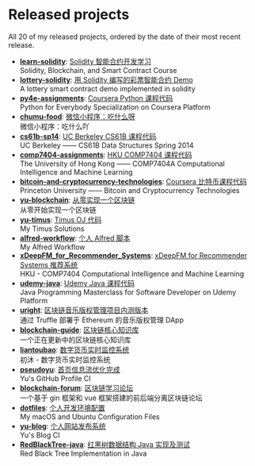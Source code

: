 # Released projects

All <!-- release_count starts -->20<!-- release_count ends --> of my released projects, ordered by the date of their most recent release.

<!-- recent_releases starts -->
* **[learn-solidity](https://github.com/pseudoyu/learn-solidity)**: [Solidity 智能合约开发学习](https://github.com/pseudoyu/learn-solidity/releases/tag/v1.0.0)
<br>Solidity, Blockchain, and Smart Contract Course
* **[lottery-solidity](https://github.com/pseudoyu/lottery-solidity)**: [用 Solidity 编写的彩票智能合约 Demo](https://github.com/pseudoyu/lottery-solidity/releases/tag/v1.0.0)
<br>A lottery smart contract demo implemented in solidity
* **[py4e-assignments](https://github.com/pseudoyu/py4e-assignments)**: [Coursera Python 课程代码](https://github.com/pseudoyu/py4e-assignments/releases/tag/v1.0.0)
<br>Python for Everybody Specialization on Coursera Platform
* **[chumu-food](https://github.com/pseudoyu/chumu-food)**: [微信小程序：吃什么呀](https://github.com/pseudoyu/chumu-food/releases/tag/v1.0.0)
<br>微信小程序：吃什么吖
* **[cs61b-sp14](https://github.com/pseudoyu/cs61b-sp14)**: [UC Berkeley CS61B 课程代码](https://github.com/pseudoyu/cs61b-sp14/releases/tag/v0.0.1)
<br>UC Berkeley —— CS61B Data Structures Spring 2014
* **[comp7404-assignments](https://github.com/pseudoyu/comp7404-assignments)**: [HKU COMP7404 课程代码](https://github.com/pseudoyu/comp7404-assignments/releases/tag/v1.0.0)
<br>The University of Hong Kong —— COMP7404A Computational Intelligence and Machine Learning
* **[bitcoin-and-cryptocurrency-technologies](https://github.com/pseudoyu/bitcoin-and-cryptocurrency-technologies)**: [Coursera 比特币课程代码](https://github.com/pseudoyu/bitcoin-and-cryptocurrency-technologies/releases/tag/v0.0.1)
<br>Princeton University —— Bitcoin and Cryptocurrency Technologies
* **[yu-blockchain](https://github.com/pseudoyu/yu-blockchain)**: [从零实现一个区块链](https://github.com/pseudoyu/yu-blockchain/releases/tag/v1.0.0)
<br>从零开始实现一个区块链
* **[yu-timus](https://github.com/pseudoyu/yu-timus)**: [Timus OJ 代码](https://github.com/pseudoyu/yu-timus/releases/tag/v0.0.1)
<br>My Timus Solutions
* **[alfred-workflow](https://github.com/pseudoyu/alfred-workflow)**: [个人 Alfred 脚本](https://github.com/pseudoyu/alfred-workflow/releases/tag/v0.0.1)
<br>My Alfred Workflow
* **[xDeepFM_for_Recommender_Systems](https://github.com/pseudoyu/xDeepFM_for_Recommender_Systems)**: [xDeepFM for Recommender Systems 推荐系统](https://github.com/pseudoyu/xDeepFM_for_Recommender_Systems/releases/tag/v1.0.0)
<br>HKU - COMP7404 Computational Intelligence and Machine Learning
* **[udemy-java](https://github.com/pseudoyu/udemy-java)**: [Udemy Java 课程代码](https://github.com/pseudoyu/udemy-java/releases/tag/v0.0.1)
<br>Java Programming Masterclass for Software Developer on Udemy Platform
* **[uright](https://github.com/pseudoyu/uright)**: [区块链音乐版权管理项目内测版本](https://github.com/pseudoyu/uright/releases/tag/v0.0.1)
<br>通过 Truffle 部署于 Ethereum 的音乐版权管理 DApp
* **[blockchain-guide](https://github.com/pseudoyu/blockchain-guide)**: [区块链核心知识库](https://github.com/pseudoyu/blockchain-guide/releases/tag/v0.0.1)
<br>一个正在更新中的区块链核心知识库
* **[liantoubao](https://github.com/pseudoyu/liantoubao)**: [数字货币实时监控系统](https://github.com/pseudoyu/liantoubao/releases/tag/v1.0.0)
<br>初沐 - 数字货币实时监控系统
* **[pseudoyu](https://github.com/pseudoyu/pseudoyu)**: [首页信息流优化完成](https://github.com/pseudoyu/pseudoyu/releases/tag/v1.0.0)
<br>Yu's GitHub Profile CI
* **[blockchain-forum](https://github.com/pseudoyu/blockchain-forum)**: [区块链学习论坛](https://github.com/pseudoyu/blockchain-forum/releases/tag/v0.0.1)
<br>一个基于 gin 框架和 vue 框架搭建的前后端分离区块链论坛
* **[dotfiles](https://github.com/pseudoyu/dotfiles)**: [个人开发环境配置](https://github.com/pseudoyu/dotfiles/releases/tag/v1.0.0)
<br>My macOS and Ubuntu Configuration Files
* **[yu-blog](https://github.com/pseudoyu/yu-blog)**: [个人网站发布系统](https://github.com/pseudoyu/yu-blog/releases/tag/v1.0.0)
<br>Yu's Blog CI
* **[RedBlackTree-java](https://github.com/pseudoyu/RedBlackTree-java)**: [红黑树数据结构 Java 实现及测试](https://github.com/pseudoyu/RedBlackTree-java/releases/tag/v1.0.0)
<br>Red Black Tree Implementation in Java
<!-- recent_releases ends -->
